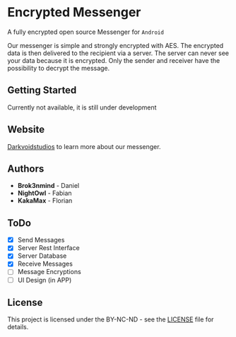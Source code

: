 # Encrypted Messenger

A fully encrypted open source Messenger for `Android`

Our messenger is simple and strongly encrypted with AES. The encrypted data is then delivered to the recipient via a server. The server can never see your data because it is encrypted. Only the sender and receiver have the possibility to decrypt the message.

## Getting Started

Currently not available, it is still under development

## Website

[Darkvoidstudios](https://projects.darkvoidstudios.com) to learn more about our messenger.

## Authors

- **Brok3nmind** - Daniel
- **NightOwl** - Fabian
- **KakaMax** - Florian

## ToDo

- [x] Send Messages
- [x] Server Rest Interface
- [x] Server Database
- [x] Receive Messages
- [ ] Message Encryptions
- [ ] UI Design (in APP)

## License

This project is licensed under the BY-NC-ND - see the [LICENSE](LICENSE) file for details.
